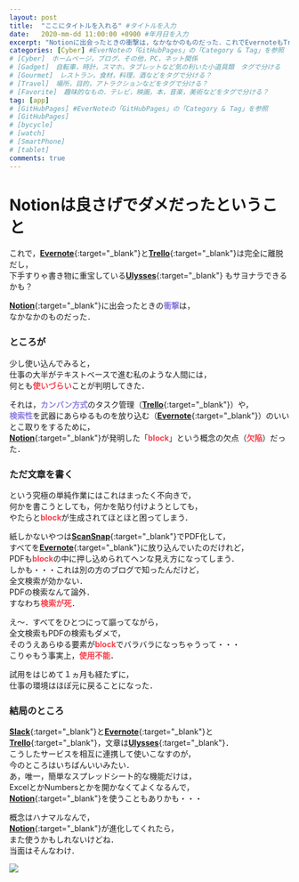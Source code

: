```yaml
---
layout: post
title:  "ここにタイトルを入れる" #タイトルを入力
date:   2020-mm-dd 11:00:00 +0900 #年月日を入力
excerpt: "Notionに出会ったときの衝撃は，なかなかのものだった．これでEvernoteもTrelloも・・・" #home画面でタイトルの下に表示される短文を入力
categories: [Cyber] #EverNoteの「GitHubPages」の「Category & Tag」を参照
# [Cyber]　ホームページ，ブログ，その他，PC，ネット関係
# [Gadget]　自転車，時計，スマホ，タブレットなど気の利いた小道具類　タグで分ける
# [Gourmet]　レストラン，食材，料理，酒などをタグで分ける？
# [Travel]　場所，目的，アトラクションなどをタグで分ける？
# [Favorite]　趣味的なもの．テレビ，映画，本，音楽，美術などをタグで分ける？
tag: [app]
# [GitHubPages] #EverNoteの「GitHubPages」の「Category & Tag」を参照
# [GitHubPages]
# [bycycle]
# [watch]
# [SmartPhone]
# [tablet]
comments: true
---
```

# Notionは良さげでダメだったということ
これで，[**Evernote**][en]{:target="_blank"}と[**Trello**][tr]{:target="_blank"}は完全に離脱だし，  
下手すりゃ書き物に重宝している[**Ulysses**][ul]{:target="_blank"}
もサヨナラできるかも？

[**Notion**][nt]{:target="_blank"}に出会ったときの<span style="color: #8d7edc;">**衝撃**</span>は，  
なかなかのものだった．

### ところが
少し使い込んでみると，  
仕事の大半がテキストベースで進む私のような人間には，  
何とも<span style="color: #f83e4b;">**使いづらい**</span>ことが判明してきた．

それは，<span style="color: #8d7edc;">**カンバン方式**</span>のタスク管理（[**Trello**][tr]{:target="_blank"}）や，  
<span style="color: #8d7edc;">**検索性**</span>を武器にあらゆるものを放り込む（[**Evernote**][en]{:target="_blank"}）のいいとこ取りをするために，  
[**Notion**][nt]{:target="_blank"}が発明した「<span style="color: #f83e4b;">**block**</span>」という概念の欠点（<span style="color: #f83e4b;">**欠陥**</span>）だった．

### ただ文章を書く
という究極の単純作業にはこれはまったく不向きで，  
何かを書こうとしても，何かを貼り付けようとしても，  
やたらと<span style="color: #f83e4b;">**block**</span>が生成されてほとほと困ってしまう．

紙しかないやつは[**ScanSnap**][ss]{:target="_blank"}でPDF化して，  
すべてを[**Evernote**][en]{:target="_blank"}に放り込んでいたのだけれど，  
PDFも<span style="color: #f83e4b;">**block**</span>の中に押し込められてヘンな見え方になってしまう．  
しかも・・・これは別の方のブログで知ったんだけど，  
全文検索が効かない．  
PDFの検索なんて論外．  
すなわち<span style="color: #f83e4b;">**検索が死**</span>．

え〜．すべてをひとつにって謳ってながら，  
全文検索もPDFの検索もダメで，  
そのうえあらゆる要素が<span style="color: #f83e4b;">**block**</span>でバラバラになっちゃうって・・・  
こりゃもう事実上，<span style="color: #f83e4b;">**使用不能**</span>．

試用をはじめて１ヵ月も経たずに，  
仕事の環境はほぼ元に戻ることになった．

### 結局のところ
[**Slack**][sl]{:target="_blank"}と[**Evernote**][en]{:target="_blank"}と[**Trello**][tr]{:target="_blank"}，文章は[**Ulysses**][ul]{:target="_blank"}．  
こうしたサービスを相互に連携して使いこなすのが，  
今のところはいちばんいいみたい．  
あ，唯一，簡単なスプレッドシート的な機能だけは，  
ExcelとかNumbersとかを開かなくてよくなるんで，  
[**Notion**][nt]{:target="_blank"}を使うこともありかも・・・

概念はハナマルなんで，  
[**Notion**][nt]{:target="_blank"}が進化してくれたら，  
また使うかもしれないけどね．  
当面はそんなわけ．

<a href="https://www.amazon.co.jp/ScanSnap-FI-IX1500-PFU-iX1500/dp/B07HHZJKS3/ref=as_li_ss_il?__mk_ja_JP=%E3%82%AB%E3%82%BF%E3%82%AB%E3%83%8A&keywords=scansnap&qid=1580448057&sr=8-2&linkCode=li2&tag=palibera-22&linkId=e6d6fee7b0a60f66ca86cb5258b9d662&language=ja_JP" target="_blank"><img border="0" src="//ws-fe.amazon-adsystem.com/widgets/q?_encoding=UTF8&ASIN=B07HHZJKS3&Format=_SL160_&ID=AsinImage&MarketPlace=JP&ServiceVersion=20070822&WS=1&tag=palibera-22&language=ja_JP" ></a><img src="https://ir-jp.amazon-adsystem.com/e/ir?t=palibera-22&language=ja_JP&l=li2&o=9&a=B07HHZJKS3" width="1" height="1" border="0" alt="" style="border:none !important; margin:0px !important;" />

[ul]: https://ulysses.app
[en]: https://evernote.com/intl/jp
[nt]: https://www.notion.so/
[tr]: https://trello.com/
[ss]: https://scansnap.fujitsu.com/jp/
[sl]: https://app.slack.com/